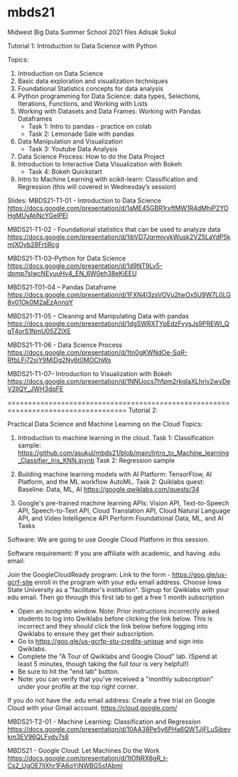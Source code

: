 # mbds21
Midwest Big Data Summer School 2021 files
Adisak Sukul

Tutorial 1: Introduction to Data Science with Python

Topics:
1. Introduction on Data Science
2. Basic data exploration and visualization techniques
3. Foundational Statistics concepts for data analysis
4. Python programming for Data Science: data types, Selections, Iterations, Functions, and Working with Lists
5. Working with Datasets and Data Frames: Working with Pandas Dataframes
    - Task 1: Intro to pandas - practice on colab
    - Task 2: Lemonade Sale with pandas
6. Data Manipulation and Visualization
    - Task 3: Youtube Data Analysis
7. Data Science Process: How to do the Data Project
8. Introduction to Interactive Data Visualization with Bokeh
    - Task 4: Bokeh Quickstart
9. Intro to Machine Learning with scikit-learn: Classification and Regression 
  (this will covered in Wednesday’s session)


Slides:
MBDS21-T1-01 - Introduction to Data Science
https://docs.google.com/presentation/d/1aME45GBR1rxftMW1R4dMhjP2YOHgMUyAtjNcYGelPEI

MBDS21-T1-02 - Foundational statistics that can be used to analyze data
https://docs.google.com/presentation/d/1ibVD7JqrmjvvkWusk2VZ5LaYdP5kmIXOyb28FrtiRcg

MBDS21-T1-03–Python for Data Science
https://docs.google.com/presentation/d/1d9NT9Lv5-dpmp7slwcNEyuuHv4_EN_6W0eh38eKiEEU

MBDS21-T01-04 – Pandas Dataframe
https://docs.google.com/presentation/d/1FXN4I3zsVOVu2twOx5U9W7L0LG8v01Ok0M2aEzAnnqY

MBDS21-T1-05 – Cleaning and Manipulating Data with pandas
https://docs.google.com/presentation/d/1dgSWRXTYpEdzFvysJs9PREWI_QqT4orS1NmU05ZZlXE

MBDS21-T1-06 - Data Science Process
https://docs.google.com/presentation/d/1tn0gKWNdOe-SqR-RfbLFi72sjY9MjDg2Ny6t0MOChWs

MBDS21-T1-07– Introduction to Visualization with Bokeh
https://docs.google.com/presentation/d/1NNUocs7hfpm2rkgIaXLhriv2wyDeV2llQY_JWH3dqFE



===================================================================================
Tutorial 2:

Practical Data Science and Machine Learning on the Cloud
Topics:
1. Introduction to machine learning in the cloud.
   Task 1: Classification sample: https://github.com/asukul/mbds21/blob/main/Intro_to_Machine_learning_Classifier_Iris_KNN.ipynb
   Task 2: Regression sample
   
2. Building machine learning models with AI Platform: TensorFlow, AI Platform, and the ML workflow
AutoML.
    Task 2: Quiklabs quest: Baseline: Data, ML, AI https://google.qwiklabs.com/quests/34

3. Google's pre-trained machine learning APIs: Vision API, Text-to-Speech API, Speech-to-Text API, Cloud Translation API, Cloud Natural Language API, and Video Intelligence API
Perform Foundational Data, ML, and AI Tasks

Software: We are going to use Google Cloud Platform in this session.

Software requirement:
If you are affiliate with academic, and having .edu email:

Join the GoogleCloudReady program: Link to the form - https://goo.gle/us-gcrf-site
enroll in the program with your edu email address. Choose Iowa State University as a "facilitator's institution".
Signup for Qwiklabs with your edu email. 
Then go through this first lab to get a free 1 month subscription
- Open an incognito window. 
Note: Prior instructions incorrectly asked students to log into Qwiklabs before clicking the link below. This is incorrect and they should click the link below before logging into Qwiklabs to ensure they get their subscription. 
- Go to https://goo.gle/us-gcrfp-stu-credits-unique and sign into Qwiklabs.
- Complete the "A Tour of Qwiklabs and Google Cloud" lab. (Spend at least 5 minutes, though taking the full tour is very helpful!)
- Be sure to hit the "end lab" button.
- Note: you can verify that you've received a "monthly subscription" under your profile at the top right corner.



If you do not have the .edu email address: 
Create a free trial on Google Cloud with your Gmail account. https://cloud.google.com/


MBDS21-T2-01 - Machine Learning: Classification and Regression
https://docs.google.com/presentation/d/10AA38Pe5y6PHa6QWTJjFLuSjbevkm3EV96QLFydv7s8


MBDS21 - Google Cloud: Let Machines Do the Work
https://docs.google.com/presentation/d/1tONRX6gR_t-Cs2_UgOE7llXhr1FA6qYjNWBG5sfAbmI
